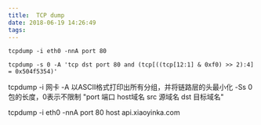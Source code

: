 ```yaml
---
title:  TCP dump
date: 2018-06-19 14:26:49
tags:
---
```


```shell
tcpdump -i eth0 -nnA port 80
```

```shell
tcpdump -s 0 -A 'tcp dst port 80 and (tcp[((tcp[12:1] & 0xf0) >> 2):4] = 0x504f5354)'
```

tcpdump -i 网卡  -A 以ASCII格式打印出所有分组，并将链路层的头最小化 -Ss 0 包的长度，0表示不限制  "port 端口 host域名 src 源域名 dst 目标域名" 

tcpdump -i eth0 -nnA port 80 host api.xiaoyinka.com

